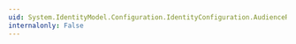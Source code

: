 ```yaml
---
uid: System.IdentityModel.Configuration.IdentityConfiguration.AudienceRestriction
internalonly: False
---
```

